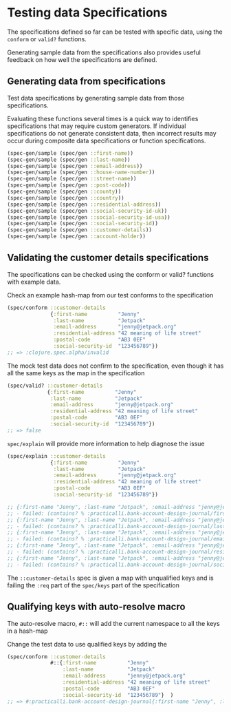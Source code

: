 # Testing data Specifications

The specifications defined so far can be tested with specific data, using the `conform` or `valid?` functions.

Generating sample data from the specifications also provides useful feedback on how well the specifications are defined.

## Generating data from specifications

Test data specifications by generating sample data from those specifications.

Evaluating these functions several times is a quick way to identifies specifications that may require custom generators. If individual specifications do not generate consistent data, then incorrect results may occur during composite data specifications or function specifications.

```clojure
(spec-gen/sample (spec/gen ::first-name))
(spec-gen/sample (spec/gen ::last-name))
(spec-gen/sample (spec/gen ::email-address))
(spec-gen/sample (spec/gen ::house-name-number))
(spec-gen/sample (spec/gen ::street-name))
(spec-gen/sample (spec/gen ::post-code))
(spec-gen/sample (spec/gen ::county))
(spec-gen/sample (spec/gen ::country))
(spec-gen/sample (spec/gen ::residential-address))
(spec-gen/sample (spec/gen ::social-security-id-uk))
(spec-gen/sample (spec/gen ::social-security-id-usa))
(spec-gen/sample (spec/gen ::social-security-id))
(spec-gen/sample (spec/gen ::customer-details))
(spec-gen/sample (spec/gen ::account-holder))
```

## Validating the customer details specifications

The specifications can be checked using the conform or valid? functions with example data.

Check an example hash-map from our test conforms to the specification

```clojure
(spec/conform ::customer-details
              {:first-name          "Jenny"
               :last-name           "Jetpack"
               :email-address       "jenny@jetpack.org"
               :residential-address "42 meaning of life street"
               :postal-code         "AB3 0EF"
               :social-security-id  "123456789"})
;; => :clojure.spec.alpha/invalid
```

The mock test data does not confirm to the specification, even though it has all the same keys as the map in the specification

```clojure
(spec/valid? ::customer-details
             {:first-name          "Jenny"
              :last-name           "Jetpack"
              :email-address       "jenny@jetpack.org"
              :residential-address "42 meaning of life street"
              :postal-code         "AB3 0EF"
              :social-security-id  "123456789"})
;; => false
```

`spec/explain` will provide more information to help diagnose the issue

```clojure
(spec/explain ::customer-details
              {:first-name          "Jenny"
               :last-name           "Jetpack"
               :email-address       "jenny@jetpack.org"
               :residential-address "42 meaning of life street"
               :postal-code         "AB3 0EF"
               :social-security-id  "123456789"})

;; {:first-name "Jenny", :last-name "Jetpack", :email-address "jenny@jetpack.org", :residential-address "42 meaning of life street", :postal-code "AB3 0EF", :social-security-id "123456789"}
;; - failed: (contains? % :practicalli.bank-account-design-journal/first-name) spec: :practicalli.bank-account-design-journal/customer-details
;; {:first-name "Jenny", :last-name "Jetpack", :email-address "jenny@jetpack.org", :residential-address "42 meaning of life street", :postal-code "AB3 0EF", :social-security-id "123456789"}
;; - failed: (contains? % :practicalli.bank-account-design-journal/last-name) spec: :practicalli.bank-account-design-journal/customer-details
;; {:first-name "Jenny", :last-name "Jetpack", :email-address "jenny@jetpack.org", :residential-address "42 meaning of life street", :postal-code "AB3 0EF", :social-security-id "123456789"}
;; - failed: (contains? % :practicalli.bank-account-design-journal/email-address) spec: :practicalli.bank-account-design-journal/customer-details
;; {:first-name "Jenny", :last-name "Jetpack", :email-address "jenny@jetpack.org", :residential-address "42 meaning of life street", :postal-code "AB3 0EF", :social-security-id "123456789"}
;; - failed: (contains? % :practicalli.bank-account-design-journal/residential-address) spec: :practicalli.bank-account-design-journal/customer-details
;; {:first-name "Jenny", :last-name "Jetpack", :email-address "jenny@jetpack.org", :residential-address "42 meaning of life street", :postal-code "AB3 0EF", :social-security-id "123456789"}
;; - failed: (contains? % :practicalli.bank-account-design-journal/social-security-id) spec: :practicalli.bank-account-design-journal/customer-details
```

The `::customer-details` spec is given a map with unqualified keys and is failing the `:req` part of the `spec/keys` part of the specification

## Qualifying keys with auto-resolve macro

The auto-resolve macro, `#::` will add the current namespace to all the keys in a hash-map

Change the test data to use qualified keys by adding the

```clojure
(spec/conform ::customer-details
              #::{:first-name          "Jenny"
                  :last-name           "Jetpack"
                  :email-address       "jenny@jetpack.org"
                  :residential-address "42 meaning of life street"
                  :postal-code         "AB3 0EF"
                  :social-security-id  "123456789"}  )
;; => #:practicalli.bank-account-design-journal{:first-name "Jenny", :last-name "Jetpack", :email-address "jenny@jetpack.org", :residential-address "42 meaning of life street", :postal-code "AB3 0EF", :social-security-id "123456789"}
```
